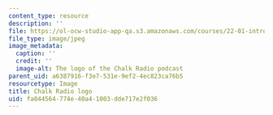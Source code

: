 ```yaml
---
content_type: resource
description: ''
file: https://ol-ocw-studio-app-qa.s3.amazonaws.com/courses/22-01-introduction-to-nuclear-engineering-and-ionizing-radiation-fall-2016/fa044564774e40a41003dde717e2f036_Chalk_Radio_Album_Art_v2.jpg
file_type: image/jpeg
image_metadata:
  caption: ''
  credit: ''
  image-alt: The logo of the Chalk Radio podcast
parent_uid: a6387916-f3e7-531e-9ef2-4ec823ca76b5
resourcetype: Image
title: Chalk Radio logo
uid: fa044564-774e-40a4-1003-dde717e2f036
---
```

